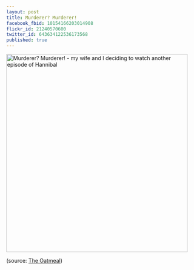 ```yaml
---
layout: post
title: Murderer? Murderer!
facebook_fbid: 10154166203014908
flickr_id: 21240570600
twitter_id: 643634122536173568
published: true
---
```


<a href="https://www.flickr.com/photos/matthewsim/21240570600" title="Murderer? Murderer! - my wife and I deciding to watch another episode of Hannibal"><img src="https://farm1.staticflickr.com/681/21240570600_272ae628cb_z.jpg" alt="Murderer? Murderer! - my wife and I deciding to watch another episode of Hannibal" width="478" height="522"/></a>

(source: [The Oatmeal](http://theoatmeal.com/comics/dogs_as_men))
